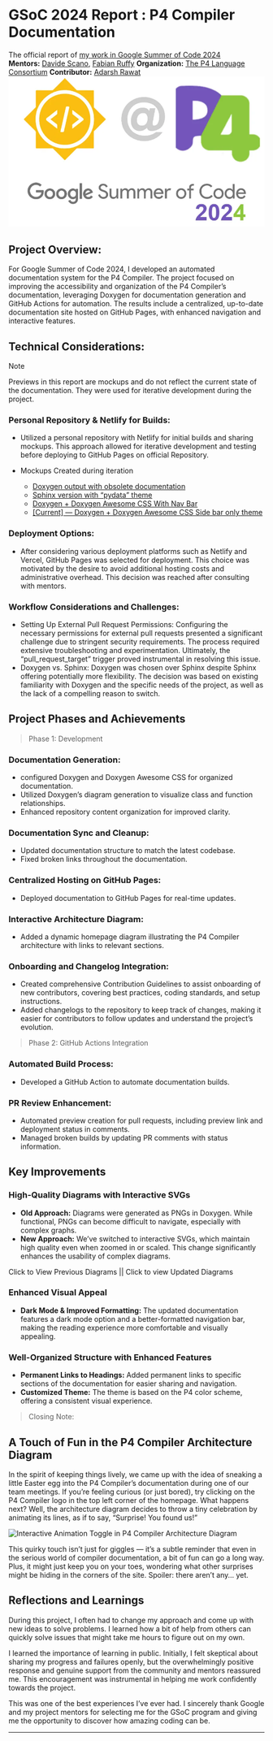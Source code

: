 # GSoC 2024 Report : P4 Compiler Documentation
The official report of [my work in Google Summer of Code 2024](https://github.com/user-attachments/assets/f026bbfb-4790-4a58-98fb-4a5b28be1cda) <br>
**Mentors:** [Davide Scano](https://github.com/Dscano), [Fabian Ruffy](https://github.com/fruffy)
**Organization:** [The P4 Language Consortium](https://p4.org/)
**Contributor:** [Adarsh Rawat](https://github.com/AdarshRawat1)
![alt text](image.png)

## Project Overview:
For Google Summer of Code 2024, I developed an automated documentation system for the P4 Compiler. The project focused on improving the accessibility and organization of the P4 Compiler’s documentation, leveraging Doxygen for documentation generation and GitHub Actions for automation. The results include a centralized, up-to-date documentation site hosted on GitHub Pages, with enhanced navigation and interactive features.

## Technical Considerations:
> [!NOTE]  
> Previews in this report are mockups and do not reflect the current state of the documentation. They were used for iterative development during the project.
### Personal Repository & Netlify for Builds:
- Utilized a personal repository with Netlify for initial builds and sharing mockups. This approach allowed for iterative development and testing before deploying to GitHub Pages on official Repository.

- Mockups Created during iteration
  - [Doxygen output with obsolete documentation](https://p4-compiler-docs.netlify.app/)
  - [Sphinx version with “pydata” theme](https://p4-docs.netlify.app/)
  - [Doxygen + Doxygen Awesome CSS With Nav Bar](https://661bbb9fb70e8b584e959c0e--p4c-pototype3.netlify.app/)
  - [[Current] — Doxygen + Doxygen Awesome CSS Side bar only theme](https://p4lang.github.io/p4c/)

### Deployment Options:
- After considering various deployment platforms such as Netlify and Vercel, GitHub Pages was selected for deployment. This choice was motivated by the desire to avoid additional hosting costs and administrative overhead. This decision was reached after consulting with mentors.

### Workflow Considerations and Challenges:
- Setting Up External Pull Request Permissions: Configuring the necessary permissions for external pull requests presented a significant challenge due to stringent security requirements. The process required extensive troubleshooting and experimentation. Ultimately, the “pull_request_target” trigger proved instrumental in resolving this issue.
- Doxygen vs. Sphinx: Doxygen was chosen over Sphinx despite Sphinx offering potentially more flexibility. The decision was based on existing familiarity with Doxygen and the specific needs of the project, as well as the lack of a compelling reason to switch.


## Project Phases and Achievements

> Phase 1: Development

### Documentation Generation:
- configured Doxygen and Doxygen Awesome CSS for organized documentation.
- Utilized Doxygen’s diagram generation to visualize class and function relationships.
- Enhanced repository content organization for improved clarity.
  
### Documentation Sync and Cleanup:
- Updated documentation structure to match the latest codebase.
- Fixed broken links throughout the documentation.
### Centralized Hosting on GitHub Pages:
- Deployed documentation to GitHub Pages for real-time updates.
### Interactive Architecture Diagram:
- Added a dynamic homepage diagram illustrating the P4 Compiler architecture with links to relevant sections.
### Onboarding and Changelog Integration:
- Created comprehensive Contribution Guidelines to assist onboarding of new contributors, covering best practices, coding standards, and setup instructions.
- Added changelogs to the repository to keep track of changes, making it easier for contributors to follow updates and understand the project’s evolution.

> Phase 2: GitHub Actions Integration

### Automated Build Process:
- Developed a GitHub Action to automate documentation builds.
### PR Review Enhancement:
- Automated preview creation for pull requests, including preview link and deployment status in comments.
- Managed broken builds by updating PR comments with status information.
## Key Improvements

### High-Quality Diagrams with Interactive SVGs

- **Old Approach:** Diagrams were generated as PNGs in Doxygen. While functional, PNGs can become difficult to navigate, especially with complex graphs.
- **New Approach:** We’ve switched to interactive SVGs, which maintain high quality even when zoomed in or scaled. This change significantly enhances the usability of complex diagrams.

Click to View Previous Diagrams || Click to view Updated Diagrams

### Enhanced Visual Appeal
- **Dark Mode & Improved Formatting:** The updated documentation features a dark mode option and a better-formatted navigation bar, making the reading experience more comfortable and visually appealing.
### Well-Organized Structure with Enhanced Features
- **Permanent Links to Headings:** Added permanent links to specific sections of the documentation for easier sharing and navigation.
- **Customized Theme:** The theme is based on the P4 color scheme, offering a consistent visual experience.

> Closing Note:

## A Touch of Fun in the P4 Compiler Architecture Diagram
In the spirit of keeping things lively, we came up with the idea of sneaking a little Easter egg into the P4 Compiler’s documentation during one of our team meetings. If you’re feeling curious (or just bored), try clicking on the P4 Compiler logo in the top left corner of the homepage. What happens next? Well, the architecture diagram decides to throw a tiny celebration by animating its lines, as if to say, “Surprise! You found us!”

![Interactive Animation Toggle in P4 Compiler Architecture Diagram](https://github.com/user-attachments/assets/da586665-08b7-42ff-93ea-461903161317)

This quirky touch isn’t just for giggles — it’s a subtle reminder that even in the serious world of compiler documentation, a bit of fun can go a long way. Plus, it might just keep you on your toes, wondering what other surprises might be hiding in the corners of the site. Spoiler: there aren’t any… yet.

## Reflections and Learnings
During this project, I often had to change my approach and come up with new ideas to solve problems. I learned how a bit of help from others can quickly solve issues that might take me hours to figure out on my own.

I learned the importance of learning in public. Initially, I felt skeptical about sharing my progress and failures openly, but the overwhelmingly positive response and genuine support from the community and mentors reassured me. This encouragement was instrumental in helping me work confidently towards the project.

This was one of the best experiences I’ve ever had. I sincerely thank Google and my project mentors for selecting me for the GSoC program and giving me the opportunity to discover how amazing coding can be.
<hr>
